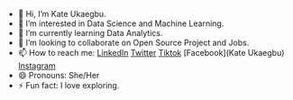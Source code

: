 - 👋 Hi, I’m Kate Ukaegbu.
- 👀 I’m interested in Data Science and Machine Learning.
- 🌱 I’m currently learning Data Analytics.
- 💞️ I’m looking to collaborate on Open Source Project and Jobs.
- 📫 How to reach me: [LinkedIn](https://www.linkedin.com/in/kate-ukaegbu) [Twitter](@KateUkaegbu) [Tiktok](ukaegbu_kate) [Facebook](Kate Ukaegbu) [Instagram](Ukaegbu_Kate)
- 😄 Pronouns: She/Her
- ⚡ Fun fact: I love exploring.

<!---
Ukaegbukate/Ukaegbukate is a ✨ special ✨ repository because its `README.md` (this file) appears on your GitHub profile.
You can click the Preview link to take a look at your changes.
--->
